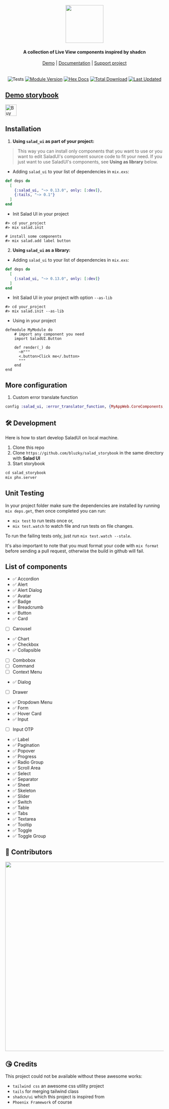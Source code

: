 <p align="center">
    <a href="https://salad-storybook.fly.dev/" alt="SaladUI Logo">
    <img src="https://github.com/bluzky/salad_ui/blob/main/docs/images/SaladUI_logo.png?raw=true" height="120"/></a>
</p>
<h4 align="center">
    A collection of Live View components inspired by shadcn
</h4>

<div align="center">
    <a href="https://salad-storybook.fly.dev/">Demo</a> |
    <a href="https://hexdocs.pm/salad_ui/readme.html">Documentation</a> |
    <a href="https://ko-fi.com/bluzky">Support project</a>
</div>
<br></br>

<div align="center">
<img src="https://github.com/bluzky/salad_ui/actions/workflows/tests.yml/badge.svg" alt="Tests">
<a href="https://hex.pm/packages/salad_ui"><img src="https://img.shields.io/hexpm/v/salad_ui.svg" alt="Module Version"></a>
<a href="https://hexdocs.pm/salad_ui/"><img src="https://img.shields.io/badge/hex-docs-lightgreen.svg" alt="Hex Docs"></a>
<a href="https://hex.pm/packages/salad_ui"><img src="https://img.shields.io/hexpm/dt/salad_ui.svg" alt="Total Download"></a>
<a href="https://github.com/bluzky/salad_ui/commits/main"><img src="https://img.shields.io/github/last-commit/bluzky/salad_ui.svg" alt="Last Updated"></a>
</div>

## [Demo storybook](https://salad-storybook.fly.dev/)

<a href='https://ko-fi.com/F1F1CEZ91' target='_blank'><img height='36' style='border:0px;height:36px;' src='https://storage.ko-fi.com/cdn/kofi2.png?v=6' border='0' alt='Buy Me a Coffee at ko-fi.com' /></a>

## Installation

1. **Using `salad_ui` as part of your project:**

> This way you can install only components that you want to use or you want to edit SaladUI's component source code to fit your need.
> If you just want to use SaladUI's components, see **Using as library** below.

- Adding `salad_ui` to your list of dependencies in `mix.exs`:

```elixir
def deps do
  [
    {:salad_ui, "~> 0.13.0", only: [:dev]},
    {:tails, "~> 0.1"}
  ]
end
```

- Init Salad UI in your project
```
#> cd your_project
#> mix salad.init

# install some components
#> mix salad.add label button
```

2. **Using `salad_ui` as a library:**

- Adding `salad_ui` to your list of dependencies in `mix.exs`:

```elixir
def deps do
  [
    {:salad_ui, "~> 0.13.0", only: [:dev]}
  ]
end
```

- Init Salad UI in your project with option `--as-lib`
```
#> cd your_project
#> mix salad.init --as-lib
```

- Using in your project
```
defmodule MyModule do
    # import any component you need
    import SaladUI.Button

    def render(_) do
      ~H"""
      <.button>Click me</.button>
      """
    end
end
```


## More configuration
1. Custom error translate function

```elixir
config :salad_ui, :error_translator_function, {MyAppWeb.CoreComponents, :translate_error}
```

## 🛠️ Development

Here is how to start develop SaladUI on local machine.

1. Clone this repo
2. Clone `https://github.com/bluzky/salad_storybook` in the same directory with **Salad UI**
3. Start storybook
```ex
cd salad_storybook
mix phx.server
```

## Unit Testing

In your project folder make sure the dependencies are installed by running `mix deps.get`, then once completed you can run:

- `mix test` to run tests once or,
- `mix test.watch` to watch file and run tests on file changes.

To run the failing tests only, just run `mix test.watch --stale`.

  It's also important to note that you must format your code with `mix format` before sending a pull request, otherwise the build in github will fail.

##  List of components

- ✅ Accordion
- ✅ Alert
- ✅ Alert Dialog
- ✅ Avatar
- ✅ Badge
- ✅ Breadcrumb
- ✅ Button
- ✅ Card
- [ ] Carousel
- ✅ Chart
- ✅ Checkbox
- ✅ Collapsible
- [ ] Combobox
- [ ] Command
- [ ] Context Menu
- ✅ Dialog
- [ ] Drawer
- ✅ Dropdown Menu
- ✅ Form
- ✅ Hover Card
- ✅ Input
- [ ] Input OTP
- ✅ Label
- ✅ Pagination
- ✅ Popover
- ✅ Progress
- ✅ Radio Group
- ✅ Scroll Area
- ✅ Select
- ✅ Separator
- ✅ Sheet
- ✅ Skeleton
- ✅ Slider
- ✅ Switch
- ✅ Table
- ✅ Tabs
- ✅ Textarea
- ✅ Tooltip
- ✅ Toggle
- ✅ Toggle Group

## 🌟 Contributors

<p align="center">
    <a href="https://github.com/bluzky/salad_ui/graphs/contributors">
        <img src="https://contrib.rocks/image?repo=bluzky/salad_ui&max=300&columns=14" width="600"/></a>
</p>

## 😘 Credits
This project could not be available without these awesome works:

- `tailwind css` an awesome css utility project
- `tails` for merging tailwind class
- `shadcn/ui` which this project is inspired from
- `Phoenix Framework` of course
